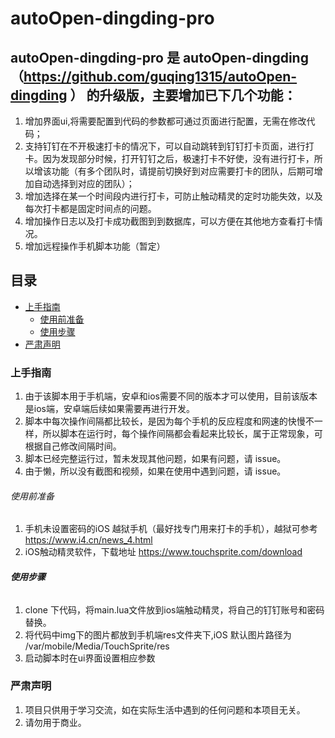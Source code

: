# autoOpen-dingding-pro
## autoOpen-dingding-pro 是 autoOpen-dingding（https://github.com/guqing1315/autoOpen-dingding ） 的升级版，主要增加已下几个功能：
1. 增加界面ui,将需要配置到代码的参数都可通过页面进行配置，无需在修改代码；
2. 支持钉钉在不开极速打卡的情况下，可以自动跳转到钉钉打卡页面，进行打卡。因为发现部分时候，打开钉钉之后，极速打卡不好使，没有进行打卡，所以增该功能（有多个团队时，请提前切换好到对应需要打卡的团队，后期可增加自动选择到对应的团队）；
3. 增加选择在某一个时间段内进行打卡，可防止触动精灵的定时功能失效，以及每次打卡都是固定时间点的问题。
4. 增加操作日志以及打卡成功截图到到数据库，可以方便在其他地方查看打卡情况。
5. 增加远程操作手机脚本功能（暂定）

 
## 目录

- [上手指南](#上手指南)
  - [使用前准备](#使用前准备)
  - [使用步骤](#使用步骤)
- [严肃声明](#严肃声明)

### 上手指南

 1. 由于该脚本用于手机端，安卓和ios需要不同的版本才可以使用，目前该版本是ios端，安卓端后续如果需要再进行开发。
 2. 脚本中每次操作间隔都比较长，是因为每个手机的反应程度和网速的快慢不一样，所以脚本在运行时，每个操作间隔都会看起来比较长，属于正常现象，可根据自己修改间隔时间。
 3. 脚本已经完整运行过，暂未发现其他问题，如果有问题，请 issue。
 4. 由于懒，所以没有截图和视频，如果在使用中遇到问题，请 issue。



###### 使用前准备

1. 手机未设置密码的iOS 越狱手机（最好找专门用来打卡的手机），越狱可参考 https://www.i4.cn/news_4.html
2. iOS触动精灵软件，下载地址 https://www.touchsprite.com/download

###### **使用步骤**

1. clone 下代码，将main.lua文件放到ios端触动精灵，将自己的钉钉账号和密码替换。
2. 将代码中img下的图片都放到手机端res文件夹下,iOS 默认图片路径为 /var/mobile/Media/TouchSprite/res
3. 启动脚本时在ui界面设置相应参数

### 严肃声明
1. 项目只供用于学习交流，如在实际生活中遇到的任何问题和本项目无关。
2. 请勿用于商业。

